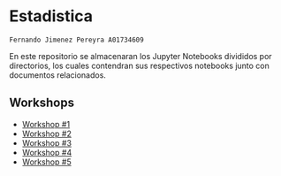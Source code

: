 # Estadistica
    Fernando Jimenez Pereyra A01734609

En este repositorio se almacenaran los Jupyter Notebooks divididos por directorios, los cuales contendran sus respectivos notebooks junto con documentos relacionados.

## Workshops
- [Workshop #1](./workshop_1/workshop_1.ipynb)
- [Workshop #2](./workshop_2/workshop_2.ipynb)
- [Workshop #3](./workshop_3/workshop_3.ipynb)
- [Workshop #4](./workshop_4/workshop_4.ipynb)
- [Workshop #5](./workshop_5/workshop_4.ipynb)
